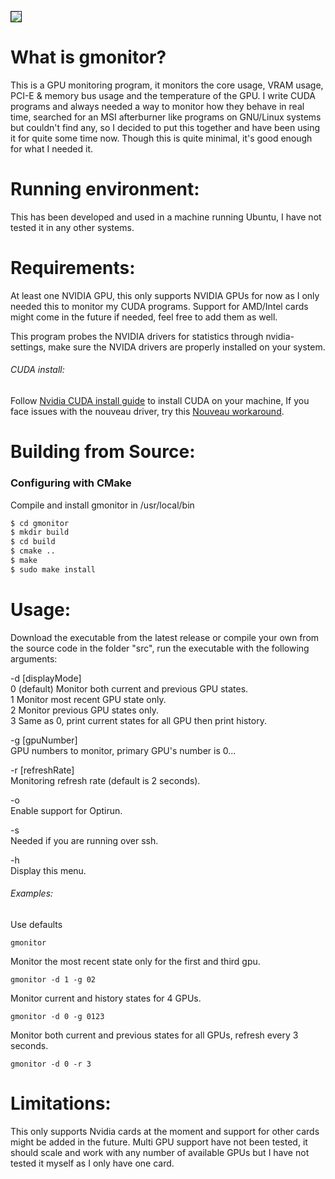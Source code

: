 <a href="https://i.imgur.com/IttG4kb.png" onclick="return false" target="_blank"><img src="https://i.imgur.com/IttG4kb.png" border="1"/></a>
# What is gmonitor?
This is a GPU monitoring program, it monitors the core usage, VRAM usage, PCI-E & memory bus usage and the temperature of the GPU.
I write CUDA programs and always needed a way to monitor how they behave in real time, searched for an MSI afterburner like programs on GNU/Linux systems but couldn't find any, so I decided to put this together and have been using it for quite some time now. Though this is quite minimal, it's 
good enough for what I needed it.


# Running environment: 
This has been developed and used in a machine running Ubuntu, I have not tested it in any other systems.

# Requirements:
At least one NVIDIA GPU, this only supports NVIDIA GPUs for now as I only needed this to monitor my CUDA programs. Support for AMD/Intel cards might come in the future if needed, feel free to add them as well.

This program probes the NVIDIA drivers for statistics through nvidia-settings, make sure the NVIDA drivers are properly installed on your system.

###### CUDA install:
Follow [Nvidia CUDA install guide](http://docs.nvidia.com/cuda/index.html) to install CUDA on your machine, If you face issues with the nouveau driver, try this [Nouveau workaround](http://askubuntu.com/questions/451221/ubuntu-14-04-install-nvidia-driver).

# Building from Source:
### Configuring with CMake
Compile and install gmonitor in /usr/local/bin
``` bash
$ cd gmonitor
$ mkdir build
$ cd build
$ cmake ..
$ make
$ sudo make install
```

# Usage:
Download the executable from the latest release or compile your own from the source code in the folder "src", run the executable with the following arguments:

-d [displayMode]<br />
0 (default) Monitor both current and previous GPU states.<br />
1 Monitor most recent GPU state only.<br />
2 Monitor previous GPU states only.<br />
3 Same as 0, print current states for all GPU then print history.<br />

-g [gpuNumber]<br />
GPU numbers to monitor, primary GPU's number is 0...<br />

-r [refreshRate]<br />
Monitoring refresh rate (default is 2 seconds). <br />

-o<br />
Enable support for Optirun.<br />

-s<br />
Needed if you are running over ssh.<br />

-h<br />
Display this menu.<br />

###### Examples:
Use defaults
```
gmonitor
```
Monitor the most recent state only for the first and third gpu.
```
gmonitor -d 1 -g 02
```
Monitor current and history states for 4 GPUs.
```
gmonitor -d 0 -g 0123
```
Monitor both current and previous states for all GPUs, refresh every 3 seconds.
```
gmonitor -d 0 -r 3
```

# Limitations:
This only supports Nvidia cards at the moment and support for other cards might be added in the future. Multi GPU support have not been tested, it should scale and work with any number of available GPUs but I have not tested it myself as I only have one card.
